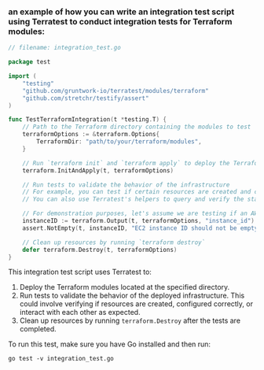 ### an example of how you can write an integration test script using Terratest to conduct integration tests for Terraform modules:

```go
// filename: integration_test.go

package test

import (
    "testing"
    "github.com/gruntwork-io/terratest/modules/terraform"
    "github.com/stretchr/testify/assert"
)

func TestTerraformIntegration(t *testing.T) {
    // Path to the Terraform directory containing the modules to test
    terraformOptions := &terraform.Options{
        TerraformDir: "path/to/your/terraform/modules",
    }

    // Run `terraform init` and `terraform apply` to deploy the Terraform modules
    terraform.InitAndApply(t, terraformOptions)

    // Run tests to validate the behavior of the infrastructure
    // For example, you can test if certain resources are created and configured correctly
    // You can also use Terratest's helpers to query and verify the state of your infrastructure

    // For demonstration purposes, let's assume we are testing if an AWS EC2 instance is created
    instanceID := terraform.Output(t, terraformOptions, "instance_id")
    assert.NotEmpty(t, instanceID, "EC2 instance ID should not be empty")

    // Clean up resources by running `terraform destroy`
    defer terraform.Destroy(t, terraformOptions)
}
```

This integration test script uses Terratest to:

1. Deploy the Terraform modules located at the specified directory.
2. Run tests to validate the behavior of the deployed infrastructure. This could involve verifying if resources are created, configured correctly, or interact with each other as expected.
3. Clean up resources by running `terraform.Destroy` after the tests are completed.

To run this test, make sure you have Go installed and then run:

```shell
go test -v integration_test.go
```